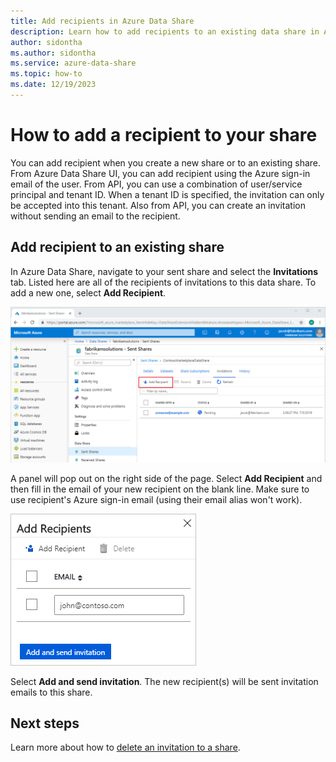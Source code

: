 ```yaml
---
title: Add recipients in Azure Data Share 
description: Learn how to add recipients to an existing data share in Azure Data Share.
author: sidontha
ms.author: sidontha
ms.service: azure-data-share
ms.topic: how-to
ms.date: 12/19/2023
---
```

# How to add a recipient to your share

You can add recipient when you create a new share or to an existing share. From Azure Data Share UI, you can add recipient using the Azure sign-in email of the user.  From API, you can use a combination of user/service principal and tenant ID. When a tenant ID is specified, the invitation can only be accepted into this tenant. Also from API, you can create an invitation without sending an email to the recipient.

## Add recipient to an existing share

In Azure Data Share, navigate to your sent share and select the **Invitations** tab. Listed here are all of the recipients of invitations to this data share. To add a new one, select **Add Recipient**.

![Screenshot shows Add Recipient selected.](./media/how-to/how-to-add-recipients/add-recipient.png)

A panel will pop out on the right side of the page. Select **Add Recipient** and then fill in the email of your new recipient on the blank line. Make sure to use recipient's Azure sign-in email (using their email alias won't work).

![Screenshot shows the Add Recipient pane where you can Add and send invitation.](./media/how-to/how-to-add-recipients/add-recipient-side.png)

Select **Add and send invitation**. The new recipient(s) will be sent invitation emails to this share.

## Next steps

Learn more about how to [delete an invitation to a share](how-to-delete-invitation.md).

